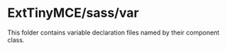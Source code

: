 # ExtTinyMCE/sass/var

This folder contains variable declaration files named by their component class.
